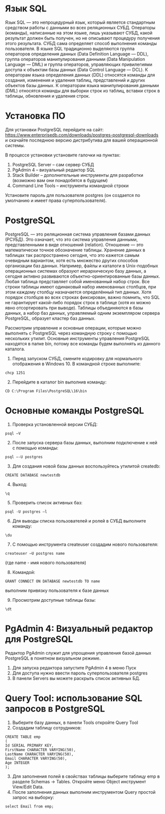# Язык SQL 

Язык SQL — это непроцедурный язык, который является стандартным средством работы с данными во всех реляционных СУБД. Операторы (команды), написанные на этом языке, лишь указывают СУБД, какой результат должен быть получен, но не описывают процедуру получения этого результата. СУБД сама определяет способ выполнения команды пользователя. В языке SQL традиционно выделяются группа операторов определения данных (Data Definition Language — DDL), группа операторов манипулирования данными (Data Manipulation Language — DML) и группа операторов, управляющих привилегиями доступа к объектам базы данных (Data Control Language — DCL).
К операторам языка определения данных (DDL) относятся команды для создания, изменения и удаления таблиц, представлений и других объектов базы данных. 
К операторам языка манипулирования данными (DML) относятся команды для выборки строк из таблиц, вставки строк в таблицы, обновления и удаления строк. 

# Установка ПО

Для установки PostgreSQL перейдите на сайт: https://www.enterprisedb.com/downloads/postgres-postgresql-downloads и скачайте последнюю версию дистрибутива для вашей операционной системы.

В процессе установки установите галочки на пунктах:

1. PostgreSQL Server – сам сервер СУБД
2. PgAdmin 4 – визуальный редактор SQL
3. Stack Builder – дополнительные инструменты для разработки (возможно вам они понадобятся в будущем)
4. Command Line Tools – инструменты командной строки

Установите пароль для пользователя postgres (он создается по умолчанию и имеет права суперпользователя).


# PostgreSQL

PostgreSQL — это реляционная система управления базами данных (РСУБД). 
Это означает, что это система управления данными, представленными в виде отношений (relation). Отношение — это математически точное обозначение таблицы. Хранение данных в таблицах так распространено сегодня, что это кажется самым очевидным вариантом, хотя есть множество других способов организации баз данных. 
Например, файлы и каталоги в Unix-подобных операционных системах образуют иерархическую базу данных, а сегодня активно развиваются объектно-ориентированные базы данных.
Любая таблица представляет собой именованный набор строк. Все строки таблицы имеют одинаковый набор именованных столбцов, при этом каждому столбцу назначается определённый тип данных. Хотя порядок столбцов во всех строках фиксирован, важно помнить, что SQL не гарантирует какой-либо порядок строк в таблице (хотя их можно явно отсортировать при выводе).
Таблицы объединяются в базы данных, а набор баз данных, управляемый одним экземпляром сервера PostgreSQL, образует кластер баз данных.

Рассмотрим управление и основные операции, которые можно выполнять с PostgreSQL через командную строку с помощью нескольких утилит. 
Основные инструменты управления PostgreSQL находятся в папке bin, потому все команды будем выполнять из данного каталога.

1. Перед запуском СУБД, смените кодировку для нормального отображения в Windows 10. В командной строке выполните: 
```
chcp 1251
```

2. Перейдите в каталог bin выполнив команду: 
```
CD C:\Program Files\PostgreSQL\16\bin

```

# Основные команды PostgreSQL

1. Проверка установленной версии СУБД: 
```
psql –V
```
2. После запуска сервера базы данных, выполним подключение к ней с помощью команды:

```
psql –-U postgres
```
3. Для создания новой базы данных воспользуйтесь утилитой createdb:
```
CREATE DATABASE newtestdb
```
4. Выход:
```
\q
```
5. Проверить список активных баз:
```
psql -U postgres –l
```
6. Для выводы списка пользователей и ролей в СУБД выполните команду: 
```
\du 
```
7. С помощью инструмента createuser cоздадим нового пользователя: 
```
createuser –U postgres name
```
(где name - имя нового пользователя)

8. Командой:
```
GRANT CONNECT ON DATABASE newtestdb TO name 
```
выполним привязку пользователя к базе данных 

9. Просмотрим доступные таблицы базы:
```
\dt
```
# PgAdmin 4: Визуальный редактор для PostgreSQL
Редактор PgAdmin служит для упрощения управления базой данных PostgreSQL в понятном визуальном режиме.
1. Для запуска редактора запустите PgAdmin 4 в меню Пуск
2. Для доступа нужно ввести пароль суперпользователя postgres
3. В панели Servers вы можете раскрыть список активных БД.

# Query Tool: использование SQL запросов в PostgreSQL
1. Выберите базу данных, в панели Tools откройте Query Tool
2. Создадим таблицу сотрудников:
```
CREATE TABLE emp
(
Id SERIAL PRIMARY KEY,
FirstName CHARACTER VARYING(50),
LastName CHARACTER VARYING(50),
Email CHARACTER VARYING(50),
Age INTEGER
);
```
3. Для заполнения полей в свойствах таблицы выберите таблицу emp в разделе Schemas -> Tables. Откройте меню Object инструмент View/Edit Data.
4. После заполнения данных выполним инструментом Query простой запрос на выборку:
```
select Email from emp;
```